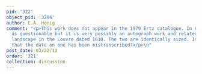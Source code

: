 ```yaml
---
pid: '322'
object_pid: '3294'
author: E.A. Honig
comment: "<p>This work does not appear in the 1979 Ertz catalogue. In Honig database
  as questionable but it is very possibly an autograph work and related to the Italian
  landscape in the Louvre dated 1610. The two are identically sized. Is it possible
  that the date on one has been mistranscribed?</p>\n"
post_date: 03/22/12
order: '321'
collection: discussion
---
```

